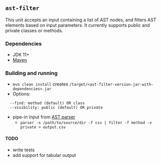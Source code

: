 ## `ast-filter`

This unit accepts an input containing a list of AST nodes, and filters AST elements based on input parameters.
It currently supports public and private classes or methods.

### Dependencies
- JDK 11+
- [Maven](https://maven.apache.org/)

### Building and running

- `mvn clean install` creates `/target/<ast-filter-version-jar-with-dependencies>.jar`
- Options:
```
  --find: method (default) OR class
  --visibility: public (default) OR private
  ```
- pipe-in input from [AST parser](https://github.com/khaes-kth/Simple-Parser)
  - `parser -s /path/to/source/dir -f csv | filter -f method -v private > output.csv`

#### TODO

- write tests
- add support for tabular output

